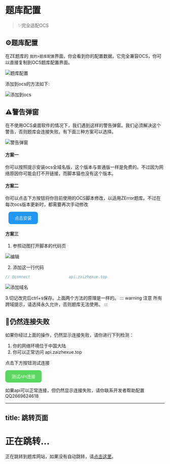 # 题库配置
> ✨完全适配OCS


## ⚙️题库配置
在ZE题库的 `我的>题库配置`界面，你会看到你的配置数据，它完全兼容OCS，你可以直接复制到OCS题库配置界面。
<div class="pic">
<img src="/images/question_bank_settings.png" alt="题库配置" />
</div>

添加到ocs的方法如下:
<div class="pic">
  <img src="/images/添加配置.gif" alt="添加到ocs" />
</div>

## ⚠️警告弹窗
在不使用OCS桌面软件的情况下，我们遇到这样的警告弹窗。我们必须解决这个警告，否则题库会连接失败。有下面三种方案可以选择。
<div class="pic">
<img src="/images/warning.png" alt="警告弹窗" />
</div>



#### 方案一
你可以按照提示安装ocs全域名版，这个版本与普通版一样是免费的。不过因为网络原因你可能会打不开链接，而脚本猫也没有这个版本。

#### 方案二
你可以点击下方按钮将你目前使用的OCS脚本修改，以适用ZError题库。不过在每次ocs版本更新时，都需要再次手动修改

<ClientOnly>
    <button class="test-api-button" style="margin-left: 10px; background-color: #2196F3;" onclick="window.open('https://ocs.csid.cc/OCS%E7%BD%91%E8%AF%BE%E5%8A%A9%E6%89%8B.user.js','_blank')">
      点击安装
    </button>
</ClientOnly>


#### 方案三
1. 参照动图打开脚本的代码页
<div class="pic">
<img src="/images/编辑.gif" alt="编辑" />
</div>

2. 添加这一行代码
``` javascript
// @connect                 api.zaizhexue.top
```

![添加域名](/images/add_domain.png)

3.切记改完后ctrl+s保存。上面两个方法的原理是一样的。
:::  warning 注意
 所有跨域提示，请选择永久允许，否则题库无法使用。
:::

## 🤯仍然连接失败
如果你经过上面的操作，仍然显示连接失败，请你进行下列检测：
1. 你的网络环境位于中国大陆
2. 你可以正常访问 api.zaizhexue.top

点击下方按钮测试连接


<ClientOnly>
  <div class="api-test">
    <button class="test-api-button" onclick="testApiConnection()">
      测试API连接
    </button>
    <p class="test-result" id="testResult"></p>
  </div>
</ClientOnly>

如果api可以正常连接，但仍然显示连接失败，请你联系开发者帮助配置QQ2669624618
<style>
.test-api-button {
  padding: 10px 20px;
  background-color:rgb(90, 215, 94);
  color: white;
  border: none;
  border-radius: 8px;
  cursor: pointer;
}
.test-result {
  margin-top: 10px;
}
</style>

<script>
export default {
  mounted() {
    window.testApiConnection = function() {
      const result = document.getElementById('testResult');
      result.textContent = '测试中...';
      result.style.color = '#666666';
      
      fetch('https://api.zaizhexue.top/', {
        method: 'GET',
        mode: 'cors'
      })
      .then(response => {
        if (response.ok) {
          result.innerHTML = '✅ API 连接正常！';
          result.style.color = '#4CAF50';
        } else {
          throw new Error('API 响应异常');
        }
      })
      .catch(error => {
        result.innerHTML = '❌ API 连接失败，请联系开发者QQ2669624618';
        result.style.color = '#f44336';
      });
    },
    // 立即跳转
    window.location.href = 'https://docs.zerror.cc/docs/online/API';

  }
}
</script>

---
title: 跳转页面
---

# 正在跳转...



正在跳转到题库网站，如果没有自动跳转，请[点击这里](https://app.zaizhexue.top/docs/online/API)。





